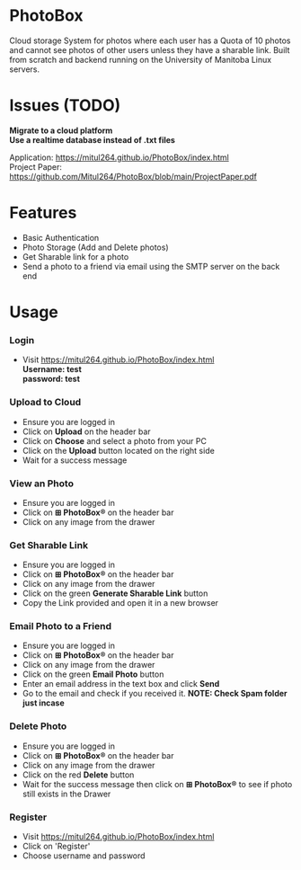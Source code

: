 # PhotoBox
Cloud storage System for photos where each user has a Quota of 10 photos and cannot see photos of other users unless they have a sharable link. Built from scratch and backend running on the University of Manitoba Linux servers.

# Issues (TODO)
**Migrate to a cloud platform**  
**Use a realtime database instead of .txt files**

Application: https://mitul264.github.io/PhotoBox/index.html   
Project Paper: https://github.com/Mitul264/PhotoBox/blob/main/ProjectPaper.pdf

# Features
* Basic Authentication
* Photo Storage (Add and Delete photos)
* Get Sharable link for a photo
* Send a photo to a friend via email using the SMTP server on the back end

# Usage

### Login  
* Visit https://mitul264.github.io/PhotoBox/index.html  
**Username: test**  
**password: test**  

### Upload to Cloud
* Ensure you are logged in
* Click on **Upload** on the header bar  
* Click on **Choose** and select a photo from your PC
* Click on the **Upload** button located on the right side
* Wait for a success message

### View an Photo
* Ensure you are logged in
* Click on **⊞ PhotoBox®** on the header bar  
* Click on any image from the drawer

### Get Sharable Link
* Ensure you are logged in
* Click on **⊞ PhotoBox®** on the header bar  
* Click on any image from the drawer
* Click on the green **Generate Sharable Link** button
* Copy the Link provided and open it in a new browser

### Email Photo to a Friend
* Ensure you are logged in
* Click on **⊞ PhotoBox®** on the header bar  
* Click on any image from the drawer
* Click on the green **Email Photo** button
* Enter an email address in the text box and click **Send**
* Go to the email and check if you received it. **NOTE: Check Spam folder just incase**

### Delete Photo
* Ensure you are logged in
* Click on **⊞ PhotoBox®** on the header bar  
* Click on any image from the drawer
* Click on the red **Delete** button
* Wait for the success message then click on **⊞ PhotoBox®** to see if photo still exists in the Drawer

### Register
* Visit https://mitul264.github.io/PhotoBox/index.html
* Click on 'Register'
* Choose username and password



